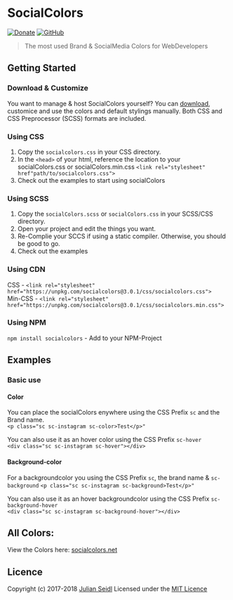 # SocialColors
[![Donate](https://img.shields.io/badge/Donate-PayPal-green.svg)](https://www.paypal.me/jseidlAT/5.99)
[![GitHub](https://img.shields.io/github/license/mashape/apistatus.svg)](https://github.com/Thejuse/cookiebanner/blob/master/LICENSE)
> The most used Brand & SocialMedia Colors for WebDevelopers

## Getting Started

### Download & Customize
You want to manage & host SocialColors yourself? You can [download](https://github.com/Thejuse/SocialColors/zipball/master), customice and use the colors and default stylings manually. Both CSS and CSS Preprocessor (SCSS) formats are included.

### Using CSS
1. Copy the `socialcolors.css` in your CSS directory.
2. In the `<head>` of your html, reference the location to your socialColors.css or socialColors.min.css   `<link rel="stylesheet" href"path/to/socialcolors.css">`
3. Check out the examples to start using socialColors

### Using SCSS
1. Copy the `socialColors.scss` or `socialColors.css`  in your SCSS/CSS directory.
2. Open your project and edit the things you want.
3. Re-Complie your SCCS if using a static compiler. Otherwise, you should be good to go.
4. Check out the examples

### Using CDN   
CSS - `<link rel="stylesheet" href="https://unpkg.com/socialcolors@3.0.1/css/socialcolors.css">`    
Min-CSS - `<link rel="stylesheet" href="https://unpkg.com/socialcolors@3.0.1/css/socialcolors.min.css">` 

### Using NPM
`npm install socialcolors` - Add to your NPM-Project

## Examples

### Basic use

#### Color
You can place the socialColors enywhere using the CSS Prefix `sc` and the Brand name.   
`<p class="sc sc-instagram sc-color>Test</p>"`

You can also use it as an hover color using the CSS Prefix `sc-hover`   
`<div class="sc sc-instagram sc-hover"></div>`

#### Background-color
  
For a backgroundcolor you using the CSS Prefix `sc`, the brand name & `sc-background`
`<p class="sc sc-instagram sc-background>Test</p>"`

You can also use it as an hover backgroundcolor using the CSS Prefix `sc-background-hover`   
`<div class="sc sc-instagram sc-background-hover"></div>`

## All Colors:

View the Colors here: [socialcolors.net](https://www.socialcolors.net/)

## Licence
Copyright (c) 2017-2018 [Julian Seidl](https://www.jseidl.at)
Licensed under the [MIT Licence](LICENCE)
